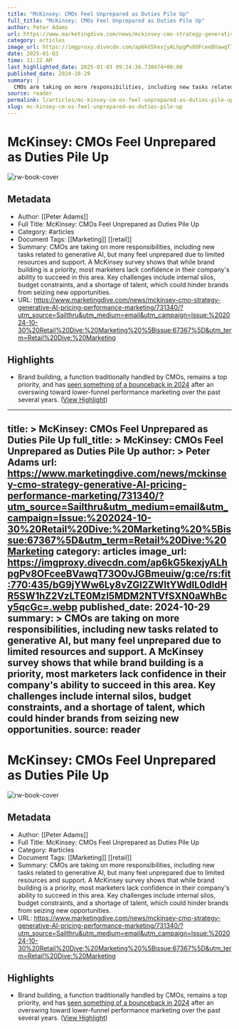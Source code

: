 ```yaml
---
title: "McKinsey: CMOs Feel Unprepared as Duties Pile Up"
full_title: "McKinsey: CMOs Feel Unprepared as Duties Pile Up"
author: Peter Adams
url: https://www.marketingdive.com/news/mckinsey-cmo-strategy-generative-AI-pricing-performance-marketing/731340/?utm_source=Sailthru&utm_medium=email&utm_campaign=Issue:%202024-10-30%20Retail%20Dive:%20Marketing%20%5Bissue:67367%5D&utm_term=Retail%20Dive:%20Marketing
category: articles
image_url: https://imgproxy.divecdn.com/ap6kG5kexjyALhpgPv8OFceeBVawqT73O0vJGBmeuiw/g:ce/rs:fit:770:435/bG9jYWw6Ly8vZGl2ZWltYWdlL0dldHR5SW1hZ2VzLTE0MzI5MDM2NTVfSXN0aWhBcy5qcGc=.webp
date: 2025-01-03
time: 11:22 AM
last_highlighted_date: 2025-01-03 09:24:36.730474+00:00
published_date: 2024-10-29
summary: |
  CMOs are taking on more responsibilities, including new tasks related to generative AI, but many feel unprepared due to limited resources and support. A McKinsey survey shows that while brand building is a priority, most marketers lack confidence in their company's ability to succeed in this area. Key challenges include internal silos, budget constraints, and a shortage of talent, which could hinder brands from seizing new opportunities.
source: reader
permalink: l/articles/mc-kinsey-cm-os-feel-unprepared-as-duties-pile-up
slug: mc-kinsey-cm-os-feel-unprepared-as-duties-pile-up
---
```

# McKinsey: CMOs Feel Unprepared as Duties Pile Up

![rw-book-cover](https://imgproxy.divecdn.com/ap6kG5kexjyALhpgPv8OFceeBVawqT73O0vJGBmeuiw/g:ce/rs:fit:770:435/bG9jYWw6Ly8vZGl2ZWltYWdlL0dldHR5SW1hZ2VzLTE0MzI5MDM2NTVfSXN0aWhBcy5qcGc=.webp)

## Metadata
- Author: [[Peter Adams]]
- Full Title: McKinsey: CMOs Feel Unprepared as Duties Pile Up
- Category: #articles
- Document Tags: [[Marketing]] [[retail]] 
- Summary: CMOs are taking on more responsibilities, including new tasks related to generative AI, but many feel unprepared due to limited resources and support. A McKinsey survey shows that while brand building is a priority, most marketers lack confidence in their company's ability to succeed in this area. Key challenges include internal silos, budget constraints, and a shortage of talent, which could hinder brands from seizing new opportunities.
- URL: https://www.marketingdive.com/news/mckinsey-cmo-strategy-generative-AI-pricing-performance-marketing/731340/?utm_source=Sailthru&utm_medium=email&utm_campaign=Issue:%202024-10-30%20Retail%20Dive:%20Marketing%20%5Bissue:67367%5D&utm_term=Retail%20Dive:%20Marketing

## Highlights
- Brand building, a function traditionally handled by CMOs, remains a top priority, and has [seen something of a bounceback in 2024](https://www.marketingdive.com/news/marketing-campaigns-first-half-2024/719805/) after an overswing toward lower-funnel performance marketing over the past several years. ([View Highlight](https://read.readwise.io/read/01jgnqp79f48dnwgk2d5aw6b3w))


---
title: >
  McKinsey: CMOs Feel Unprepared as Duties Pile Up
full_title: >
  McKinsey: CMOs Feel Unprepared as Duties Pile Up
author: >
  Peter Adams
url: https://www.marketingdive.com/news/mckinsey-cmo-strategy-generative-AI-pricing-performance-marketing/731340/?utm_source=Sailthru&utm_medium=email&utm_campaign=Issue:%202024-10-30%20Retail%20Dive:%20Marketing%20%5Bissue:67367%5D&utm_term=Retail%20Dive:%20Marketing
category: articles
image_url: https://imgproxy.divecdn.com/ap6kG5kexjyALhpgPv8OFceeBVawqT73O0vJGBmeuiw/g:ce/rs:fit:770:435/bG9jYWw6Ly8vZGl2ZWltYWdlL0dldHR5SW1hZ2VzLTE0MzI5MDM2NTVfSXN0aWhBcy5qcGc=.webp
published_date: 2024-10-29
summary: >
  CMOs are taking on more responsibilities, including new tasks related to generative AI, but many feel unprepared due to limited resources and support. A McKinsey survey shows that while brand building is a priority, most marketers lack confidence in their company's ability to succeed in this area. Key challenges include internal silos, budget constraints, and a shortage of talent, which could hinder brands from seizing new opportunities.
source: reader
---
# McKinsey: CMOs Feel Unprepared as Duties Pile Up

![rw-book-cover](https://imgproxy.divecdn.com/ap6kG5kexjyALhpgPv8OFceeBVawqT73O0vJGBmeuiw/g:ce/rs:fit:770:435/bG9jYWw6Ly8vZGl2ZWltYWdlL0dldHR5SW1hZ2VzLTE0MzI5MDM2NTVfSXN0aWhBcy5qcGc=.webp)

## Metadata
- Author: [[Peter Adams]]
- Full Title: McKinsey: CMOs Feel Unprepared as Duties Pile Up
- Category: #articles
- Document Tags: [[Marketing]] [[retail]] 
- Summary: CMOs are taking on more responsibilities, including new tasks related to generative AI, but many feel unprepared due to limited resources and support. A McKinsey survey shows that while brand building is a priority, most marketers lack confidence in their company's ability to succeed in this area. Key challenges include internal silos, budget constraints, and a shortage of talent, which could hinder brands from seizing new opportunities.
- URL: https://www.marketingdive.com/news/mckinsey-cmo-strategy-generative-AI-pricing-performance-marketing/731340/?utm_source=Sailthru&utm_medium=email&utm_campaign=Issue:%202024-10-30%20Retail%20Dive:%20Marketing%20%5Bissue:67367%5D&utm_term=Retail%20Dive:%20Marketing

## Highlights
- Brand building, a function traditionally handled by CMOs, remains a top priority, and has [seen something of a bounceback in 2024](https://www.marketingdive.com/news/marketing-campaigns-first-half-2024/719805/) after an overswing toward lower-funnel performance marketing over the past several years. ([View Highlight](https://read.readwise.io/read/01jgnqp79f48dnwgk2d5aw6b3w))


